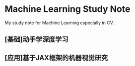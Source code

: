 # Machine Learning Study Note

My study note for Machine Learning especially in CV.

## [基础]动手学深度学习

## [应用]基于JAX框架的机器视觉研究